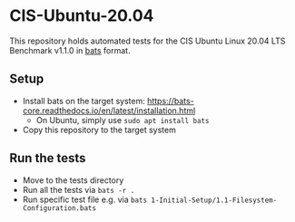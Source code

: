 # CIS-Ubuntu-20.04

This repository holds automated tests for the CIS Ubuntu Linux 20.04 LTS Benchmark v1.1.0 in [bats](https://github.com/bats-core/bats-core) format.

## Setup

- Install bats on the target system: https://bats-core.readthedocs.io/en/latest/installation.html
    - On Ubuntu, simply use `sudo apt install bats`
- Copy this repository to the target system

## Run the tests

- Move to the tests directory
- Run all the tests via `bats -r .`
- Run specific test file e.g. via `bats 1-Initial-Setup/1.1-Filesystem-Configuration.bats`

